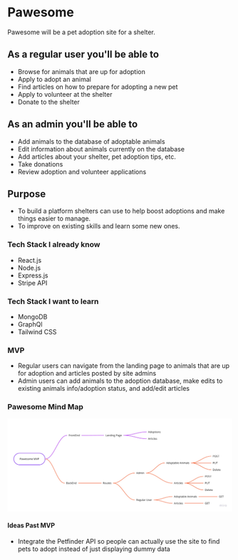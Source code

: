 # Pawesome

Pawesome will be a pet adoption site for a shelter.

## As a regular user you'll be able to

- Browse for animals that are up for adoption
- Apply to adopt an animal
- Find articles on how to prepare for adopting a new pet
- Apply to volunteer at the shelter
- Donate to the shelter

## As an admin you'll be able to

- Add animals to the database of adoptable animals
- Edit information about animals currently on the database
- Add articles about your shelter, pet adoption tips, etc.
- Take donations
- Review adoption and volunteer applications

## Purpose

- To build a platform shelters can use to help boost adoptions and make things easier to manage.
- To improve on existing skills and learn some new ones.

### Tech Stack I already know

- React.js
- Node.js
- Express.js
- Stripe API

### Tech Stack I want to learn

- MongoDB
- GraphQl
- Tailwind CSS

### MVP

- Regular users can navigate from the landing page to animals that are up for adoption and articles posted by site admins
- Admin users can add animals to the adoption database, make edits to existing animals info/adoption status, and add/edit articles

### Pawesome Mind Map

![Pawesome MVP Mind Map](images/PawesomeMindMap.jpg "Pawesome Mind Map")

#### Ideas Past MVP

- Integrate the Petfinder API so people can actually use the site to find pets to adopt instead of just displaying dummy data
